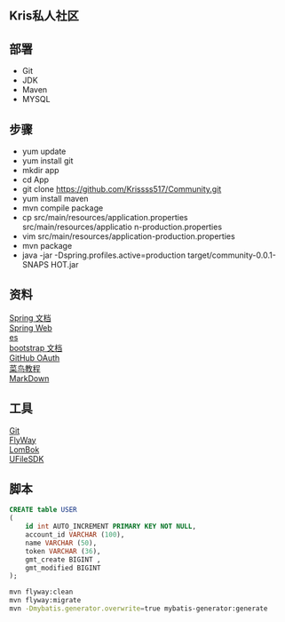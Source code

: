 ## Kris私人社区
## 部署
- Git
- JDK
- Maven
- MYSQL
## 步骤
- yum update
- yum install git
- mkdir app
- cd App
- git clone https://github.com/Krissss517/Community.git
- yum install maven
- mvn compile package
- cp src/main/resources/application.properties src/main/resources/applicatio
  n-production.properties
- vim src/main/resources/application-production.properties
- mvn package
- java -jar -Dspring.profiles.active=production target/community-0.0.1-SNAPS
  HOT.jar

## 资料
[Spring 文档](https://spring.io/guides)  
[Spring Web](https://spring.io/guides/gs/serving-web-content/)  
[es](http://elasticsearch.cn/explore/)  
[bootstrap 文档](https://v3.bootcss.com/getting-started/)  
[GitHub OAuth](https://docs.github.com/en/developers/apps/building-oauth-apps)  
[菜鸟教程](https://www.runoob.com/java/java-tutorial.html)  
[MarkDown](https://pandao.github.io/editor.md/)
## 工具
[Git](https://git-scm.com/download)  
[FlyWay](https://flywaydb.org/)  
[LomBok](https://projectlombok.org/features/all)  
[UFileSDK](https://cloud.tencent.com/document/product/436/35217)     

## 脚本
```sql
CREATE table USER
(
    id int AUTO_INCREMENT PRIMARY KEY NOT NULL,
    account_id VARCHAR (100),
    name VARCHAR (50),
    token VARCHAR (36),
    gmt_create BIGINT ,
    gmt_modified BIGINT
);
```
```bash
mvn flyway:clean
mvn flyway:migrate
mvn -Dmybatis.generator.overwrite=true mybatis-generator:generate
```
